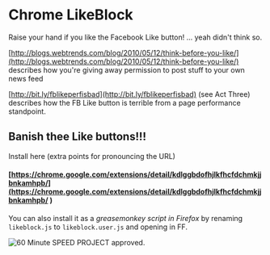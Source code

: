 Chrome LikeBlock
================

Raise your hand if you like the Facebook Like button!
... yeah didn't think so.

[http://blogs.webtrends.com/blog/2010/05/12/think-before-you-like/](http://blogs.webtrends.com/blog/2010/05/12/think-before-you-like/) describes how you're giving away permission to post stuff to your own news feed

[http://bit.ly/fblikeperfisbad](http://bit.ly/fblikeperfisbad) (see Act Three) describes how the FB Like button is terrible from a page performance standpoint.

Banish thee Like buttons!!!
---------------------------

Install here (extra points for pronouncing the URL)
#### [https://chrome.google.com/extensions/detail/kdlggbdofhjlkfhcfdchmkjjbnkamhpb/](https://chrome.google.com/extensions/detail/kdlggbdofhjlkfhcfdchmkjjbnkamhpb/ )


You can also install it as a *greasemonkey script in Firefox* by renaming `likeblock.js` to `likeblock.user.js` and opening in FF.




![60 Minute SPEED PROJECT approved.](http://www.fffff.at/widgets/speed-project/images/time_60.png)


